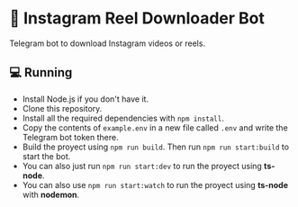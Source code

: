 # 🤖 Instagram Reel Downloader Bot
Telegram bot to download Instagram videos or reels.

## 💻 Running

- Install Node.js if you don't have it.
- Clone this repository.
- Install all the required dependencies with `npm install`.
- Copy the contents of `example.env` in a new file called `.env` and write the Telegram bot token there.
- Build the proyect using `npm run build`. Then run `npm run start:build` to start the bot.
- You can also just run `npm run start:dev` to run the proyect using **ts-node**.
- You can also use `npm run start:watch` to run the proyect using **ts-node** with **nodemon**.
